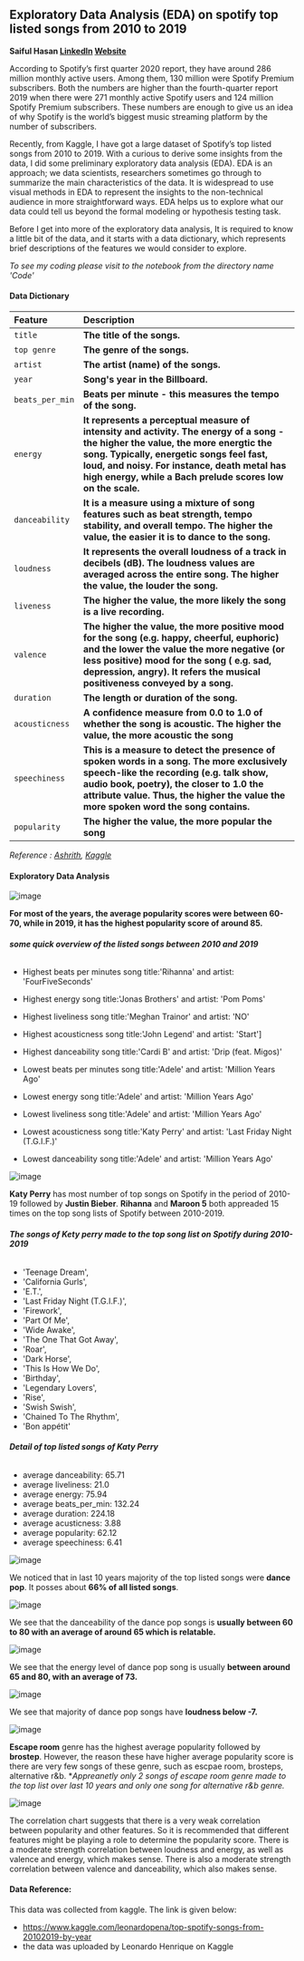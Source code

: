 ## Exploratory Data Analysis (EDA) on spotify top listed songs from 2010 to 2019
**Saiful Hasan [LinkedIn](https://www.linkedin.com/in/saifulhasan22/) [Website](https://saifulhasanchayan.wixsite.com/portfolio)** 

According to Spotify’s first quarter 2020 report, they have around 286 million monthly active users. Among them, 130 million were Spotify Premium subscribers. Both the numbers are higher than the fourth-quarter report 2019 when there were 271 monthly active Spotify users and 124 million Spotify Premium subscribers. These numbers are enough to give us an idea of why Spotify is the world’s biggest music streaming platform by the number of subscribers.

Recently, from Kaggle, I have got a large dataset of Spotify’s top listed songs from 2010 to 2019. With a curious to derive some insights from the data, I did some preliminary exploratory data analysis (EDA). EDA is an approach; we data scientists, researchers sometimes go through to summarize the main characteristics of the data. It is widespread to use visual methods in EDA to represent the insights to the non-technical audience in more straightforward ways. EDA helps us to explore what our data could tell us beyond the formal modeling or hypothesis testing task.

Before I get into more of the exploratory data analysis, It is required to know a little bit of the data, and it starts with a data dictionary, which represents brief descriptions of the features we would consider to explore.

*To see my coding please visit to the notebook from the directory name 'Code'*

#### Data Dictionary
|__Feature__|__Description__|
|:---|:---|
|`title`|__The title of the songs.__|
|`top genre`|__The genre of the songs.__|
|`artist`|__The artist (name) of the songs.__|
|`year`|__Song's year in the Billboard.__|
|`beats_per_min`|__Beats per minute - this measures the tempo of the song.__|
|`energy`|__It represents a perceptual measure of intensity and activity. The energy of a song - the higher the value, the more energtic the song. Typically, energetic songs feel fast, loud, and noisy. For instance, death metal has high energy, while a Bach prelude scores low on the scale.__|
|`danceability`|__It is a measure using a mixture of song features such as beat strength, tempo stability, and overall tempo. The higher the value, the easier it is to dance to the song.__|
|`loudness`|__It represents the overall loudness of a track in decibels (dB). The loudness values are averaged across the entire song. The higher the value, the louder the song.__|
|`liveness`|__The higher the value, the more likely the song is a live recording.__|
|`valence`|__The higher the value, the more positive mood for the song (e.g. happy, cheerful, euphoric) and the lower the value the more negative (or less positive) mood for the song ( e.g. sad, depression, angry). It refers the musical positiveness conveyed by a song.__|
|`duration`|__The length or duration of the song.__|
|`acousticness`|__A confidence measure from 0.0 to 1.0 of whether the song is acoustic. The higher the value, the more acoustic the song__|
|`speechiness`|__This is a measure to detect the presence of spoken words in a song. The more exclusively speech-like the recording (e.g. talk show, audio book, poetry), the closer to 1.0 the attribute value. Thus, the higher the value the more spoken word the song contains.__|
|`popularity`|__The higher the value, the more popular the song__|


*Reference : [Ashrith](https://towardsdatascience.com/what-makes-a-song-likeable-dbfdb7abe404), [Kaggle](https://www.kaggle.com/leonardopena/top-spotify-songs-from-20102019-by-year)*

#### Exploratory Data Analysis 

![image](./images/popularity.png)

**For most of the years, the average popularity scores were between 60-70, while in 2019, it has the highest popularity score of around 85.**

###### ***some quick overview of the listed songs between 2010 and 2019***
- Highest beats per minutes song title:'Rihanna' and artist: 'FourFiveSeconds'
- Highest energy song title:'Jonas Brothers' and artist: 'Pom Poms'
- Highest liveliness song title:'Meghan Trainor' and artist: 'NO'
- Highest acousticness song title:'John Legend' and artist: 'Start']
- Highest danceability song title:'Cardi B' and artist: 'Drip (feat. Migos)'

- Lowest beats per minutes song title:'Adele' and artist: 'Million Years Ago'
- Lowest energy song title:'Adele' and artist: 'Million Years Ago'
- Lowest liveliness song title:'Adele' and artist: 'Million Years Ago'
- Lowest acousticness song title:'Katy Perry' and artist: 'Last Friday Night (T.G.I.F.)'
- Lowest danceability song title:'Adele' and artist: 'Million Years Ago'

![image](./images/one.png)

**Katy Perry** has most number of top songs on Spotify in the period of 2010-19 followed by **Justin Bieber**. **Rihanna** and **Maroon 5** both appreaded 15 times on the top song lists of Spotify between 2010-2019. 

###### ***The songs of Kety perry made to the top song list on Spotify during 2010-2019***
- 'Teenage Dream',
-  'California Gurls',
-  'E.T.',
-  'Last Friday Night (T.G.I.F.)',
-  'Firework',
-  'Part Of Me',
-  'Wide Awake',
-  'The One That Got Away',
-  'Roar',
-  'Dark Horse',
-  'This Is How We Do',
-  'Birthday',
-  'Legendary Lovers',
-  'Rise',
-  'Swish Swish',
-  'Chained To The Rhythm',
-  'Bon appétit'

###### ***Detail of top listed songs of Katy Perry***
- average danceability: 65.71
- average liveliness: 21.0
- average energy: 75.94
- average beats_per_min: 132.24
- average duration: 224.18
- average acusticness: 3.88
- average popularity: 62.12
- average speechiness: 6.41

![image](./images/download.png)

We noticed that in last 10 years majority of the top listed songs were **dance pop**. It posses about **66% of all listed songs**. 

![image](./images/download1.png)

We see that the danceability of the dance pop songs is **usually between 60 to 80 with an average of around 65 which is relatable.**

![image](./images/download2.png)

We see that the energy level of dance pop song is usually **between around 65 and 80, with an average of 73.**

![image](./images/download3.png)

We see that majority of dance pop songs have **loudness below -7.**

![image](./images/1.png)

**Escape room** genre has the highest average popularity followed by **brostep**. However, the reason these have higher average popularity score is there are very few songs of these genre, such as escpae room, brosteps, alternative r&b. **Appreanetly only 2 songs of escape room genre made to the top list over last 10 years and only one song for alternative r&b genre.*

![image](./images/2.png)

The correlation chart suggests that there is a very weak correlation between popularity and other features. So it is recommended that different features might be playing a role to determine the popularity score. There is a moderate strength correlation between loudness and energy, as well as valence and energy, which makes sense. There is also a moderate strength correlation between valence and danceability, which also makes sense. 

#### Data Reference:
This data was collected from kaggle. The link is given below:
- https://www.kaggle.com/leonardopena/top-spotify-songs-from-20102019-by-year
- the data was uploaded by Leonardo Henrique on Kaggle   